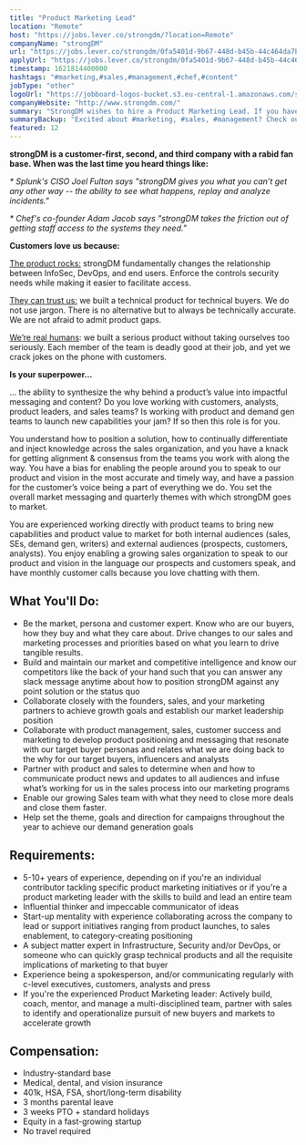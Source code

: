```yaml
---
title: "Product Marketing Lead"
location: "Remote"
host: "https://jobs.lever.co/strongdm/?location=Remote"
companyName: "strongDM"
url: "https://jobs.lever.co/strongdm/0fa5401d-9b67-448d-b45b-44c464da7b8b"
applyUrl: "https://jobs.lever.co/strongdm/0fa5401d-9b67-448d-b45b-44c464da7b8b/apply"
timestamp: 1621814400000
hashtags: "#marketing,#sales,#management,#chef,#content"
jobType: "other"
logoUrl: "https://jobboard-logos-bucket.s3.eu-central-1.amazonaws.com/strongdm"
companyWebsite: "http://www.strongdm.com/"
summary: "StrongDM wishes to hire a Product Marketing Lead. If you have 5-10+ years of experience, depending on if you're an individual contributor tackling specific product marketing initiatives or if you're a product marketing leader with the skills to build and lead an entire team, consider applying."
summaryBackup: "Excited about #marketing, #sales, #management? Check out this job post!"
featured: 12
---
```


**strongDM is a customer-first, second, and third company with a rabid fan base. When was the last time you heard things like:**

_\* Splunk's CISO Joel Fulton says "strongDM gives you what you can’t get any other way -- the ability to see what happens, replay and analyze incidents."_

_\* Chef's co-founder Adam Jacob says "strongDM takes the friction out of getting staff access to the systems they need."_

**Customers love us because:**

[The product rocks:](https://youtu.be/KvdsrELgAY0) strongDM fundamentally changes the relationship between InfoSec, DevOps, and end users. Enforce the controls security needs while making it easier to facilitate access.  

[They can trust us:](https://www.strongdm.com/blog) we built a technical product for technical buyers. We do not use jargon. There is no alternative but to always be technically accurate. We are not afraid to admit product gaps.  

[We’re real humans](https://www.strongdm.com/about): we built a serious product without taking ourselves too seriously. Each member of the team is deadly good at their job, and yet we crack jokes on the phone with customers. 

**Is your superpower...**

... the ability to synthesize the why behind a product’s value into impactful messaging and content? Do you love working with customers, analysts, product leaders, and sales teams? Is working with product and demand gen teams to launch new capabilities your jam? If so then this role is for you.

You understand how to position a solution, how to continually differentiate and inject knowledge across the sales organization, and you have a knack for getting alignment & consensus from the teams you work with along the way. You have a bias for enabling the people around you to speak to our product and vision in the most accurate and timely way, and have a passion for the customer’s voice being a part of everything we do. You set the overall market messaging and quarterly themes with which strongDM goes to market.

You are experienced working directly with product teams to bring new capabilities and product value to market for both internal audiences (sales, SEs, demand gen, writers) and external audiences (prospects, customers, analysts). You enjoy enabling a growing sales organization to speak to our product and vision in the language our prospects and customers speak, and have monthly customer calls because you love chatting with them.

## What You'll Do:

*   Be the market, persona and customer expert. Know who are our buyers, how they buy and what they care about. Drive changes to our sales and marketing processes and priorities based on what you learn to drive tangible results. 
*   Build and maintain our market and competitive intelligence and know our competitors like the back of your hand such that you can answer any slack message anytime about how to position strongDM against any point solution or the status quo
*   Collaborate closely with the founders, sales, and your marketing partners to achieve growth goals and establish our market leadership position
*   Collaborate with product management, sales, customer success and marketing to develop product positioning and messaging that resonate with our target buyer personas and relates what we are doing back to the why for our target buyers, influencers and analysts 
*   Partner with product and sales to determine when and how to communicate product news and updates to all audiences and infuse what’s working for us in the sales process into our marketing programs
*   Enable our growing Sales team with what they need to close more deals and close them faster.
*   Help set the theme, goals and direction for campaigns throughout the year to achieve our demand generation goals

## Requirements:

*   5-10+ years of experience, depending on if you're an individual contributor tackling specific product marketing initiatives or if you're a product marketing leader with the skills to build and lead an entire team
*   Influential thinker and impeccable communicator of ideas
*   Start-up mentality with experience collaborating across the company to lead or support initiatives ranging from product launches, to sales enablement, to category-creating positioning
*   A subject matter expert in Infrastructure, Security and/or DevOps, or someone who can quickly grasp technical products and all the requisite implications of marketing to that buyer 
*   Experience being a spokesperson, and/or communicating regularly with c-level executives, customers, analysts and press
*   If you're the experienced Product Marketing leader: Actively build, coach, mentor, and manage a multi-disciplined team, partner with sales to identify and operationalize pursuit of new buyers and markets to accelerate growth

## Compensation:

*   Industry-standard base
*   Medical, dental, and vision insurance
*   401k, HSA, FSA, short/long-term disability
*   3 months parental leave
*   3 weeks PTO + standard holidays
*   Equity in a fast-growing startup
*   No travel required
